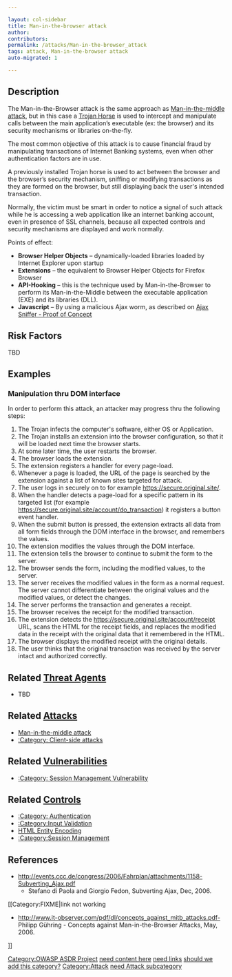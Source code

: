 ```yaml
---

layout: col-sidebar
title: Man-in-the-browser attack
author: 
contributors: 
permalink: /attacks/Man-in-the-browser_attack
tags: attack, Man-in-the-browser attack
auto-migrated: 1

---
```


## Description

The Man-in-the-Browser attack is the same approach as [Man-in-the-middle
attack](Man-in-the-middle_attack "wikilink"), but in this case a [Trojan
Horse](Trojan_Horse "wikilink") is used to intercept and manipulate
calls between the main application’s executable (ex: the browser) and
its security mechanisms or libraries on-the-fly.

The most common objective of this attack is to cause financial fraud by
manipulating transactions of Internet Banking systems, even when other
authentication factors are in use.

A previously installed Trojan horse is used to act between the browser
and the browser’s security mechanism, sniffing or modifying transactions
as they are formed on the browser, but still displaying back the user's
intended transaction.

Normally, the victim must be smart in order to notice a signal of such
attack while he is accessing a web application like an internet banking
account, even in presence of SSL channels, because all expected controls
and security mechanisms are displayed and work normally.

Points of effect:

  - **Browser Helper Objects** – dynamically-loaded libraries loaded by
    Internet Explorer upon startup
  - **Extensions** – the equivalent to Browser Helper Objects for
    Firefox Browser
  - **API-Hooking** – this is the technique used by Man-in-the-Browser
    to perform its Man-in-the-Middle between the executable application
    (EXE) and its libraries (DLL).
  - **Javascript** – By using a malicious Ajax worm, as described on
    [Ajax Sniffer - Proof of
    Concept](http://myappsecurity.blogspot.com/2007/01/ajax-sniffer-prrof-of-concept.html)

## Risk Factors

TBD

## Examples

### Manipulation thru DOM interface

In order to perform this attack, an attacker may progress thru the
following steps:

1.  The Trojan infects the computer's software, either OS or
    Application.
2.  The Trojan installs an extension into the browser configuration, so
    that it will be loaded next time the browser starts.
3.  At some later time, the user restarts the browser.
4.  The browser loads the extension.
5.  The extension registers a handler for every page-load.
6.  Whenever a page is loaded, the URL of the page is searched by the
    extension against a list of known sites targeted for attack.
7.  The user logs in securely on to for example
    https://secure.original.site/.
8.  When the handler detects a page-load for a specific pattern in its
    targeted list (for example
    https://secure.original.site/account/do_transaction) it registers a
    button event handler.
9.  When the submit button is pressed, the extension extracts all data
    from all form fields through the DOM interface in the browser, and
    remembers the values.
10. The extension modifies the values through the DOM interface.
11. The extension tells the browser to continue to submit the form to
    the server.
12. The browser sends the form, including the modified values, to the
    server.
13. The server receives the modified values in the form as a normal
    request. The server cannot differentiate between the original values
    and the modified values, or detect the changes.
14. The server performs the transaction and generates a receipt.
15. The browser receives the receipt for the modified transaction.
16. The extension detects the
    https://secure.original.site/account/receipt URL, scans the HTML for
    the receipt fields, and replaces the modified data in the receipt
    with the original data that it remembered in the HTML.
17. The browser displays the modified receipt with the original details.
18. The user thinks that the original transaction was received by the
    server intact and authorized correctly.

## Related [Threat Agents](Threat_Agents "wikilink")

  - TBD

## Related [Attacks](Attacks "wikilink")

  - [Man-in-the-middle attack](Man-in-the-middle_attack "wikilink")
  - [:Category: Client-side
    attacks](:Category:_Client-side_attacks "wikilink")

## Related [Vulnerabilities](Vulnerabilities "wikilink")

  - [:Category: Session Management
    Vulnerability](:Category:_Session_Management_Vulnerability "wikilink")

## Related [Controls](Controls "wikilink")

  - [:Category: Authentication](:Category:_Authentication "wikilink")
  - [:Category:Input Validation](:Category:Input_Validation "wikilink")
  - [HTML Entity Encoding](HTML_Entity_Encoding "wikilink")
  - [:Category:Session
    Management](:Category:Session_Management "wikilink")

## References

  - <http://events.ccc.de/congress/2006/Fahrplan/attachments/1158-Subverting_Ajax.pdf>
    - Stefano di Paola and Giorgio Fedon, Subverting Ajax, Dec, 2006.

\[\[Category:FIXME|link not working

  - <http://www.it-observer.com/pdf/dl/concepts_against_mitb_attacks.pdf->
    Philipp Gühring - Concepts against Man-in-the-Browser Attacks, May,
    2006.

\]\]

[Category:OWASP ASDR Project](Category:OWASP_ASDR_Project "wikilink")
[need content here](Category:FIXME "wikilink") [need
links](Category:FIXME "wikilink") [should we add this
category?](Category:FIXME "wikilink")
[Category:Attack](Category:Attack "wikilink") [need Attack
subcategory](Category:FIXME "wikilink")